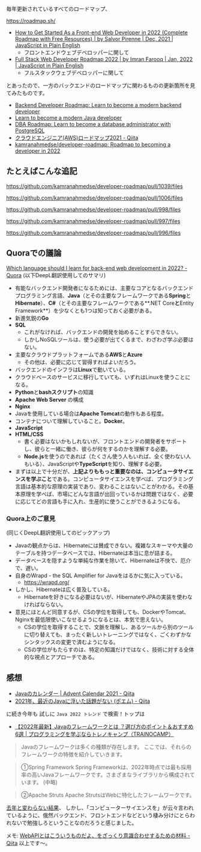 毎年更新されているすべてのロードマップ、

https://roadmap.sh/

- [How to Get Started As a Front-end Web Developer in 2022 (Complete Roadmap with Free Resources) | by Salvor Pirenne | Dec, 2021 | JavaScript in Plain English](https://javascript.plainenglish.io/front-end-web-developer-roadmap-97ee759c5a9d)
    - フロントエンドウェブデベロッパーに関して
- [Full Stack Web Developer Roadmap 2022 | by Imran Farooq | Jan, 2022 | JavaScript in Plain English](https://javascript.plainenglish.io/full-stack-web-developer-roadmap-2022-492add886b3d)
    - フルスタックウェブデベロッパーに関して

とあったので、一方のバックエンドのロードマップに関わるものの更新箇所を見てみたものです。

- [Backend Developer Roadmap: Learn to become a modern backend developer](https://roadmap.sh/backend)
- [Learn to become a modern Java developer](https://roadmap.sh/java)
- [DBA Roadmap: Learn to become a database administrator with PostgreSQL](https://roadmap.sh/postgresql-dba)
- [クラウドエンジニア(AWS)ロードマップ2021 - Qiita](https://qiita.com/KurokawaKouhei/items/4e9aa3b526f3f233bf85)
- [kamranahmedse/developer-roadmap: Roadmap to becoming a developer in 2022](https://github.com/kamranahmedse/developer-roadmap)


## たとえばこんな追記

https://github.com/kamranahmedse/developer-roadmap/pull/1039/files

https://github.com/kamranahmedse/developer-roadmap/pull/1006/files

https://github.com/kamranahmedse/developer-roadmap/pull/998/files

https://github.com/kamranahmedse/developer-roadmap/pull/997/files

https://github.com/kamranahmedse/developer-roadmap/pull/996/files



## Quoraでの議論

[Which language should I learn for back-end web development in 2022? - Quora](https://www.quora.com/Which-language-should-I-learn-for-back-end-web-development-in-2022/answer/Dave-Voorhis?ch=17&oid=329280895&share=74c5e00b&srid=nbTE&target_type=answer)
(以下DeepL翻訳使用してのサマリ)

- 有能なバックエンド開発者になるためには、主要なコアとなるバックエンドプログラミング言語、**Java**（とその主要なフレームワークである**Spring**と**Hibernate**）、**C#**（とその主要なフレームワークである**.NET Core**と**Entity Framework**）を少なくとも1つは知っておく必要がある。
- 新進気鋭の**Go**
- **SQL**
    - これがなければ、バックエンドの開発を始めることすらできない。
    - しかしNoSQLツールは、使う必要が出てくるまで、わざわざ学ぶ必要はない。
- 主要なクラウドプラットフォームである**AWS**と**Azure**
    - その他は、必要に応じて習得すればよいだろう。
- バックエンドのインフラは**Linux**で動いている。
- クラウドベースのサービスに移行していても、いずれはLinuxを使うことになる。
- **Python**と**bashスクリプト**の知識
- **Apache Web Server** の構成
- **Nginx**
- Javaを使用している場合は**Apache Tomcat**の動作もある程度。
- コンテナについて理解していること。**Docker**。
- **JavaScript**
- **HTML/CSS**
    - 書く必要はないかもしれないが、フロントエンドの開発者をサポートし、彼らと一緒に働き、彼らが何をするのかを理解する必要。
    - **Node.js**を使うのであれば（たくさん使う人もいれば、全く使わない人もいる）、JavaScriptや**TypeScript**を知り、理解する必要。
- まずは以上で十分だが、**上記よりももっと重要なのは、コンピュータサイエンスを学ぶこと**である。コンピュータサイエンスを学べば、プログラミング言語は基本的な原理の実装であり、変わることはないことがわかる。その基本原理を学べば、市場にどんな言語が出回っているかは問題ではなく、必要に応じてどの言語も手に入れ、生産的に使うことができるようになる。

### Quora上のご意見

(同じくDeepL翻訳使用してのピックアップ)

- Javaの観点からは、Hibernateには賛成できない。複雑なスキーマや大量のテーブルを持つデータベースでは、Hibernateは本当に息が詰まる。
- データベースを隠すような単純な作業を除いて、Hibernateは不快で、厄介で、遅い。
- 自身のWrapd - the SQL Amplifier for Javaをはるかに気に入っている。
    - https://wrapd.org/
- しかし、Hibernateは広く普及している。
    - Hibernateを好きになる必要はないが、HibernateやJPAの実装を使わなければならない。
- 意見にほとんど同意するが、CSの学位を取得しても、DockerやTomcat、Nginxを最低限使いこなせるようになるとは、本気で思えない。
    - CSの学位を取得することで、文脈を理解し、あるツールから別のツールに切り替えても、まったく新しいトレーニングではなく、ごくわずかなシンタックスの変更で済むようになる。
    - CSの学位がもたらすのは、特定の知識だけではなく、技術に対する全体的な視点とアプローチである。

## 感想

- [Javaのカレンダー | Advent Calendar 2021 - Qiita](https://qiita.com/advent-calendar/2021/java)
- [2021年、最近のJavaに浮いた話題がない (ポエム) - Qiita](https://qiita.com/e99h2121/items/c51d2b7b802a36a97c4f)

に続き今年も 試しに `Java 2022 トレンド` で検索！トップは

- [【2022年最新】Javaのフレームワークとは ？選び方のポイント＆おすすめ6選 | プログラミングを学ぶならトレノキャンプ（TRAINOCAMP）](https://camp.trainocate.co.jp/magazine/java-framework/)

> Javaのフレームワークは多くの種類が存在します。
ここでは、それらのフレームワークの特徴を紹介していきます。

> ①Spring Framework
Spring Frameworkは、2022年時点では最も採用率の高いJavaフレームワークです。さまざまなライブラリから構成されています。
> (中略)

> ②Apache Struts
Apache StrutsはWebに特化したフレームワークです。

[去年と変わらない結果](https://qiita.com/e99h2121/items/c51d2b7b802a36a97c4f)、
しかし、「コンピューターサイエンスを」が云々言われているように、俄然バックエンド、フロントエンドなどという棲み分けにとらわれないで勉強しろということなのだろうと感じました。

メモ: [WebAPIとはこういうものだよ、をざっくり意識合わせするための材料 - Qiita](https://qiita.com/e99h2121/items/75cb438bcafc457a2fa1)
以上です～。
